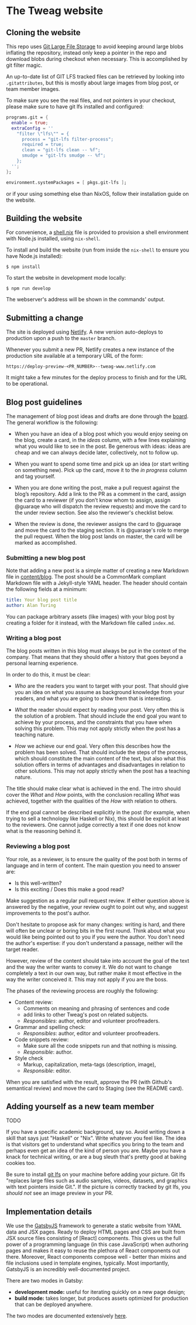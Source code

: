# The Tweag website

## Cloning the website

This repo uses [Git Large File Storage](https://git-lfs.github.com/)
to avoid keeping around large blobs inflating the repository, instead
only keep a pointer in the repo and download blobs during checkout
when necessary. This is accomplished by git filter magic.

An up-to-date list of GIT LFS tracked files can be retrieved by
looking into `.gitattributes`, but this is mostly about large images
from blog post, or team member images.

To make sure you see the real files, and not pointers in your
checkout, please make sure to have git lfs installed and configured:

```nix
programs.git = {
  enable = true;
  extraConfig = ''
    "filter \"lfs\"" = {
      process = "git-lfs filter-process";
      required = true;
      clean = "git-lfs clean -- %f";
      smudge = "git-lfs smudge -- %f";
    };
  '';
};

environment.systemPackages = [ pkgs.git-lfs ];
```

or if your using something else than NixOS, follow their installation
guide on the website.

## Building the website

For convenience, a [shell.nix](./shell.nix) file is provided to
provision a shell environment with Node.js installed, using
`nix-shell`.

To install and build the website (run from inside the `nix-shell` to
ensure you have Node.js installed):

```
$ npm install
```

To start the website in development mode locally:

```
$ npm run develop
```

The webserver's address will be shown in the commands' output.

## Submitting a change

The site is deployed using [Netlify](https://www.netlify.com/). A new version
auto-deploys to production upon a push to the `master` branch.

Whenever you submit a new PR, Netlify creates a new instance of the production
site available at a temporary URL of the form:

```
https://deploy-preview-<PR_NUMBER>--tweag-www.netlify.com
```

It might take a few minutes for the deploy process to finish and for
the URL to be operational.

## Blog post guidelines

The management of blog post ideas and drafts are done through the
[board](https://github.com/tweag/www/projects/1). The general workflow
is the following:

- When you have an idea of a blog post which you would enjoy seeing on
  the blog, create a card, in the _ideas_ column, with a few lines
  explaining what you would like to see in the post. Be generous with
  ideas: ideas are cheap and we can always decide later, collectively,
  not to follow up.

- When you want to spend some time and pick up an idea (or start
  writing on something new). Pick up the card, move it to the _in
  progress_ column and tag yourself.

- When you are done writing the post, make a pull request against the
  blog’s repository. Add a link to the PR as a comment in the card,
  assign the card to a reviewer (if you don’t know whom to assign,
  assign @guaraqe who will dispatch the review requests) and move the
  card to the under review section. See also the reviewer's checklist
  below.

- When the review is done, the reviewer assigns the card to @guaraqe
  and move the card to the staging section. It is @guaraqe's role to
  merge the pull request. When the blog post lands on master, the card
  will be marked as accomplished.

### Submitting a new blog post

Note that adding a new post is a simple matter of creating a new
Markdown file in [content/blog](./content/blog). The post should be
a CommonMark compliant Markdown file with a Jekyll-style YAML header.
The header should contain the following fields at a minimum:

```yaml
title: Your blog post title
author: Alan Turing
```

You can package arbitrary assets (like images) with your blog post by
creating a folder for it instead, with the Markdown file called
`index.md`.

### Writing a blog post

The blog posts written in this blog must always be put in the context
of the company. That means that they should offer a history that goes
beyond a personal learning experience.

In order to do this, it must be clear:

- *Who* are the readers you want to target with your post. That should
  give you an idea on what you assume as background knowledge from
  your readers, and what you are going to show them that is
  interesting.

- *What* the reader should expect by reading your post. Very often
  this is the solution of a problem. That should include the end goal
  you want to achieve by your process, and the constraints that you
  have when solving this problem. This may not apply strictly when the
  post has a teaching nature.

- *How* we achieve our end goal. Very often this describes how the
  problem has been solved. That should include the steps of the
  process, which should constitute the main content of the text, but
  also what this solution offers in terms of advantages and
  disadvantages in relation to other solutions. This may not apply
  strictly when the post has a teaching nature.

The title should make clear what is achieved in the end. The intro
should cover the *What* and *How* points, with the conclusion
recalling *What* was achieved, together with the qualities of the
*How* with relation to others.

If the end goal cannot be described explicitly in the post (for
example, when trying to sell a technology like Haskell or Nix), this
should be explicit at least to the reviewers. One cannot judge
correctly a text if one does not know what is the reasoning behind it.

### Reviewing a blog post

Your role, as a reviewer, is to ensure the quality of the post both in
terms of language and in term of content. The main question you need
to answer are:

- Is this well-written?
- Is this exciting / Does this make a good read?

Make suggestion as a regular pull request review. If either question
above is answered by the negative, your review ought to point out why,
and suggest improvements to the post's author.

Don't hesitate to propose ask for many changes: writing is hard, and
there will often be unclear or boring bits in the first round. Think
about what you would like being pointed out to you if you were the
author. You don't need the author's expertise: if you don't understand
a passage, neither will the target reader.

However, review of the content should take into account the goal of
the text and the way the writer wants to convey it. We do not want to
change completely a text in our own way, but rather make it most
effective in the way the writer conceived it. This may not apply if
you are the boss.

The phases of the reviewing process are roughly the following:

- Content review:
    - Comments on meaning and phrasing of sentences and code
    - add links to other Tweag's post on related subjects.
    - _Responsibles_: author, editor and volunteer proofreaders.
- Grammar and spelling check:
    - _Responsibles_: author, editor and volunteer proofreaders.
- Code snippets review:
    - Make sure all the code snippets run and that nothing is missing.
    - _Responsible_: author.
- Style check
    - Markup, capitalization, meta-tags (description, image),
    - _Responsible_: editor.

When you are satisfied with the result, approve the PR (with Github's
semantical review) and move the card to Staging (see the README card).

## Adding yourself as a new team member

TODO

If you have a specific academic background, say so. Avoid writing down
a skill that says just "Haskell" or "Nix". Write whatever you feel
like. The idea is that visitors get to understand what specifics you
bring to the team and perhaps even get an idea of the kind of person
you are. Maybe you have a knack for technical writing, or are a bug
sleuth that's pretty good at baking cookies too.

Be sure to install [git lfs](https://git-lfs.github.com/) on your
machine before adding your picture. Git lfs "replaces large files such
as audio samples, videos, datasets, and graphics with text pointers
inside Git.". If the picture is correctly tracked by git lfs, you
_should not_ see an image preview in your PR.

## Implementation details

We use the [GatsbyJS] framework to generate a static website from YAML
data and JSX pages. Ready to deploy HTML pages and CSS are built from
JSX source files consisting of [React] components. This gives us the
full power of a programming language (in this case JavaScript) when
authoring pages and makes it easy to reuse the plethora of React
components out there. Moreover, React components compose well - better
than mixins and file inclusions used in template engines, typically.
Most importantly, GatsbyJS is an incredibly well-documented project.

There are two modes in Gatsby:

* **development mode:** useful for iterating quickly on a new page
  design;
* **build mode:** takes longer, but produces assets optimized for
  production that can be deployed anywhere.

The two modes are documented extensively [here][gatsby-build-process].

[GatsbyJS]: https://gatsbyjs.org
[gatsby-build-process]: https://www.gatsbyjs.org/docs/overview-of-the-gatsby-build-process/
